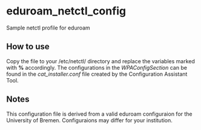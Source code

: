 # eduroam_netctl_config
Sample netctl profile for eduroam

## How to use
Copy the file to your /etc/netctl/ directory and replace the variables marked with **%** accordingly.
The configurations in the *WPAConfigSection* can be found in the *cat_installer.conf* file created by the Configuration Assistant Tool.

## Notes
This configuration file is derived from a valid eduroam configuraion for the University of Bremen. Configuraions may differ for your institution.
